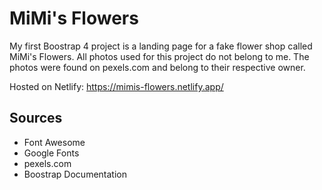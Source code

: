 # MiMi's Flowers
My first Boostrap 4 project is a landing page for a fake flower shop called MiMi's Flowers. All photos used for this project do not belong to me. The photos were found on pexels.com and belong to their respective owner.

Hosted on Netlify: https://mimis-flowers.netlify.app/ 

## Sources
- Font Awesome
- Google Fonts
- pexels.com
- Boostrap Documentation